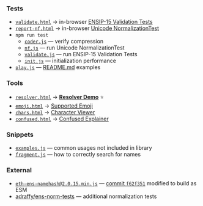### Tests

* [`validate.html`](./validate.html) → in-browser [ENSIP-15 Validation Tests](https://adraffy.github.io/ens-normalize.js/test/validate.html)
* [`report-nf.html`](./report-nf.html) → in-browser [Unicode NormalizationTest](https://adraffy.github.io/ens-normalize.js/test/report-nf.html)
* `npm run test`
	* [`coder.js`](./coder.js) — verify compression
	* [`nf.js`](./nf.js) — run Unicode NormalizationTest
	* [`validate.js`](./validate.js) — run ENSIP-15 Validation Tests
	* [`init.js`](./init.js) — initialization performance
* [`play.js`](./play.js) — [README.md](../README.md) examples

### Tools

* [`resolver.html`](./resolver.html) → [**Resolver Demo**](https://adraffy.github.io/ens-normalize.js/test/resolver.html) ⭐
* [`emoji.html`](./emoji.html) → [Supported Emoji](https://adraffy.github.io/ens-normalize.js/test/emoji.html)
* [`chars.html`](./chars.html) → [Character Viewer](https://adraffy.github.io/ens-normalize.js/test/chars.html)
* [`confused.html`](./confused.html) → [Confused Explainer](https://adraffy.github.io/ens-normalize.js/test/confused.html)


### Snippets

* [`examples.js`](./examples.js) — common usages not included in library
* [`fragment.js`](./fragment.js) — how to correctly search for names

### External 

* [`eth-ens-namehash@2.0.15.min.js`](eth-ens-namehash@2.0.15.min.js) — [commit `f62f351`](https://github.com/ensdomains/eth-ens-namehash/commit/f62f351f8c646b337da2e1eb458a9ea091f35ce7) modified to build as ESM
* [adraffy/ens-norm-tests](https://github.com/adraffy/ens-norm-tests) — additional normalization tests
